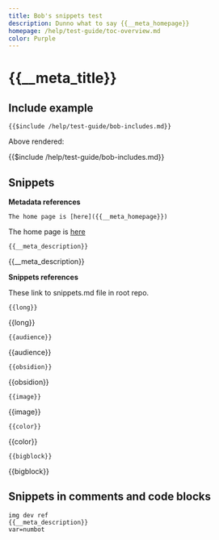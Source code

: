 ```yaml
---
title: Bob's snippets test
description: Dunno what to say {{__meta_homepage}}
homepage: /help/test-guide/toc-overview.md
color: Purple
---
```

# {{__meta_title}}

## Include example

`{{$include /help/test-guide/bob-includes.md}}`

Above rendered:

{{$include /help/test-guide/bob-includes.md}}

## Snippets

**Metadata references**

`The home page is [here]({{__meta_homepage}})`

The home page is [here]({{__meta_homepage}})

`{{__meta_description}}`

{{__meta_description}}

**Snippets references**

These link to snippets.md file in root repo.

`{{long}}`

{{long}}

`{{audience}}`

{{audience}}

`{{obsidion}}`

{{obsidion}}

`{{image}}`

{{image}}

`{{color}}`

{{color}}

`{{bigblock}}`

{{bigblock}}

## Snippets in comments and code blocks

<!--
This is {{__meta_description}}
-->

```
img dev ref
{{__meta_description}}
var=numbot
```
